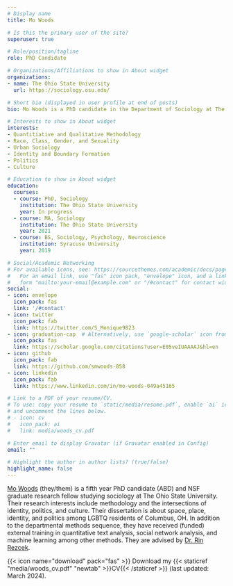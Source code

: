 ```yaml
---
# Display name
title: Mo Woods

# Is this the primary user of the site?
superuser: true

# Role/position/tagline
role: PhD Candidate

# Organizations/Affiliations to show in About widget
organizations:
- name: The Ohio State University
  url: https://sociology.osu.edu/

# Short bio (displayed in user profile at end of posts)
bio: Mo Woods is a PhD candidate in the Department of Sociology at The Ohio State University. 

# Interests to show in About widget
interests:
- Quantitiative and Qualitative Methodology
- Race, Class, Gender, and Sexuality
- Urban Sociology
- Identity and Boundary Formation
- Politics
- Culture

# Education to show in About widget
education:
  courses:
  - course: PhD, Sociology
    institution: The Ohio State University
    year: In progress
  - course: MA, Sociology
    institution: The Ohio State University
    year: 2021
  - course: BS, Sociology, Psychology, Neuroscience
    institution: Syracuse University
    year: 2019

# Social/Academic Networking
# For available icons, see: https://sourcethemes.com/academic/docs/page-builder/#icons
#   For an email link, use "fas" icon pack, "envelope" icon, and a link in the
#   form "mailto:your-email@example.com" or "/#contact" for contact widget.
social:
- icon: envelope
  icon_pack: fas
  link: '/#contact'
- icon: twitter
  icon_pack: fab
  link: https://twitter.com/S_Monique9823
- icon: graduation-cap  # Alternatively, use `google-scholar` icon from `ai` icon pack
  icon_pack: fas
  link: https://scholar.google.com/citations?user=E05veIUAAAAJ&hl=en
- icon: github
  icon_pack: fab
  link: https://github.com/smwoods-858
- icon: linkedin
  icon_pack: fab
  link: https://www.linkedin.com/in/mo-woods-049a45165

# Link to a PDF of your resume/CV.
# To use: copy your resume to `static/media/resume.pdf`, enable `ai` icons in `params.toml`, 
# and uncomment the lines below.
# - icon: cv
#   icon_pack: ai
#   link: media/woods_cv.pdf

# Enter email to display Gravatar (if Gravatar enabled in Config)
email: ""

# Highlight the author in author lists? (true/false)
highlight_name: false
---
```


[Mo Woods](https://sociology.osu.edu/people/woods.858) (they/them) is a fifth year PhD candidate (ABD) and NSF graduate research fellow studying sociology at The Ohio State University. Their research interests include methodology and the intersections of identity, politics, and culture. Their dissertation is about space, place, identity, and politics among LGBTQ residents of Columbus, OH. In addition to the departmental methods sequence, they have received (funded) external training in quantitative text analysis, social network analysis, and machine learning among other methods. They are advised by [Dr. Rin Rezcek](https://www.rinreczek.com/). 

{{< icon name="download" pack="fas" >}} Download my {{< staticref "media/woods_cv.pdf" "newtab" >}}CV{{< /staticref >}} (last updated: March 2024).
